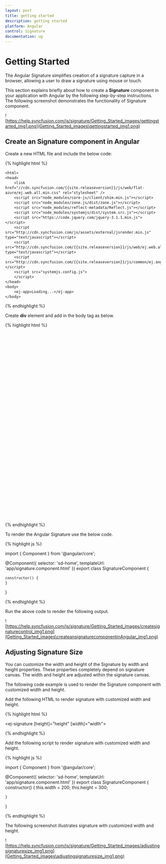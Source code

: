 ```yaml
---
layout: post
title: getting started
description: getting started
platform: Angular
control: Signature
documentation: ug
---
```


# Getting Started

The Angular Signature simplifies creation of a signature capture in a browser, allowing a user to draw a signature using mouse or touch.

This section explains briefly about how to create a **Signature** component in your application with Angular by the following step-by-step instructions. The following screenshot demonstrates the functionality of Signature component.

![https://help.syncfusion.com/js/signature/Getting_Started_images/gettingstarted_img1.png](Getting_Started_images\gettingstarted_img1.png)

## Create an Signature component in Angular

Create a new HTML file and include the below code:

{% highlight html %}

  <!DOCTYPE html>
    <html>
    <head>
        <link href="//cdn.syncfusion.com/{{site.releaseversion}}/js/web/flat-azure/ej.web.all.min.css" rel="stylesheet" />
        <script src="node_modules/core-js/client/shim.min.js"></script>
        <script src="node_modules/zone.js/dist/zone.js"></script>
        <script src="node_modules/reflect-metadata/Reflect.js"></script>
        <script src="node_modules/systemjs/dist/system.src.js"></script>
        <script src="https://code.jquery.com/jquery-3.1.1.min.js"></script>
        <script src="http://cdn.syncfusion.com/js/assets/external/jsrender.min.js" type="text/javascript"></script>
        <script src="http://cdn.syncfusion.com/{{site.releaseversion}}/js/web/ej.web.all.min.js" type="text/javascript"></script>
        <script src="http://cdn.syncfusion.com/{{site.releaseversion}}/js/common/ej.angular2.min.js"></script>
        <script src="systemjs.config.js">
        </script>
    </head>
    <body>
        <ej-app>Loading...</ej-app>
    </body>



{% endhighlight %}



Create **div** element and add in the body tag as below.

{% highlight html %}

  <div style="width:300px;height:600px;">

<ej-signature > </ej-signature>
        </div>



{% endhighlight %}



To render the Angular Signature use the below code.

{% highlight js %}


import { Component } from '@angular/core';

@Component({
    selector: 'sd-home',
    templateUrl: 'app/signature.component.html'
})
export class SignatureComponent {

    constructor() {
    }
}


{% endhighlight %}



Run the above code to render the following output.

![https://help.syncfusion.com/js/signature/Getting_Started_images/createsignaturecontrol_img1.png](Getting_Started_images\createansignaturecomponentinAngular_img1.png)



## Adjusting Signature Size

You can customize the width and height of the Signature by width and height properties. These properties completely depend on signature canvas. The width and height are adjusted within the signature canvas.

The following code example is used to render the Signature component with customized width and height.

Add the following HTML to render signature with customized width and height.

{% highlight html %}


 <ej-signature [height]="height" [width]=”width">
    </ej-signature>


{% endhighlight %}



Add the following script to render signature with customized width and height.

{% highlight js %}

import { Component } from '@angular/core';

@Component({
    selector: 'sd-home',
    templateUrl: 'app/signature.component.html'
})
export class SignatureComponent {
    constructor() {
        this.width = 200;
        this.height = 300;

    }
}


{% endhighlight %}





 The following screenshot illustrates signature with customized width and height.

![https://help.syncfusion.com/js/signature/Getting_Started_images/adjustingsignaturesize_img1.png](Getting_Started_images\adjustingsignaturesize_img1.png)





